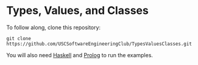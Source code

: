 # Types, Values, and Classes

To follow along, clone this repository:

    git clone https://github.com/USCSoftwareEngineeringClub/TypesValuesClasses.git

You will also need [Haskell](https://www.haskell.org/) and
[Prolog](http://www.swi-prolog.org/) to run the examples.
